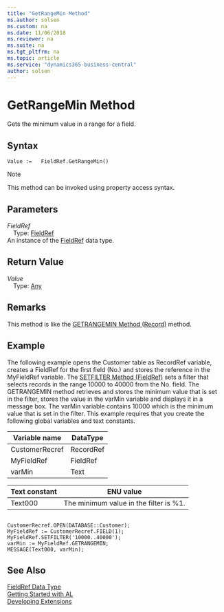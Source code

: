 ```yaml
---
title: "GetRangeMin Method"
ms.author: solsen
ms.custom: na
ms.date: 11/06/2018
ms.reviewer: na
ms.suite: na
ms.tgt_pltfrm: na
ms.topic: article
ms.service: "dynamics365-business-central"
author: solsen
---
```

[//]: # (START>DO_NOT_EDIT)
[//]: # (IMPORTANT:Do not edit any of the content between here and the END>DO_NOT_EDIT.)
[//]: # (Any modifications should be made in the .xml files in the ModernDev repo.)
# GetRangeMin Method
Gets the minimum value in a range for a field.

## Syntax
```
Value :=   FieldRef.GetRangeMin()
```
> [!NOTE]  
> This method can be invoked using property access syntax.  

## Parameters
*FieldRef*  
&emsp;Type: [FieldRef](fieldref-data-type.md)  
An instance of the [FieldRef](fieldref-data-type.md) data type.  

## Return Value
*Value*  
&emsp;Type: [Any](../any/any-data-type.md)  
  


[//]: # (IMPORTANT: END>DO_NOT_EDIT)

## Remarks  
 This method is like the [GETRANGEMIN Method \(Record\)](../../methods/devenv-getrangemin-method-record.md) method.  
  
## Example  
 The following example opens the Customer table as RecordRef variable, creates a FieldRef for the first field \(No.\) and stores the reference in the MyFieldRef variable. The [SETFILTER Method \(FieldRef\)](../../methods/devenv-setfilter-method-fieldref.md) sets a filter that selects records in the range 10000 to 40000 from the No. field. The GETRANGEMIN method retrieves and stores the minimum value that is set in the filter, stores the value in the varMin variable and displays it in a message box. The varMin variable contains 10000 which is the minimum value that is set in the filter. This example requires that you create the following global variables and text constants.  
  
|Variable name|DataType|  
|-------------------|--------------|  
|CustomerRecref|RecordRef|  
|MyFieldRef|FieldRef|  
|varMin|Text|  
  
|Text constant|ENU value|  
|-------------------|---------------|  
|Text000|The minimum value in the filter is %1.|  
  
```  
  
CustomerRecref.OPEN(DATABASE::Customer);  
MyFieldRef := CustomerRecref.FIELD(1);  
MyFieldRef.SETFILTER('10000..40000');  
varMin := MyFieldRef.GETRANGEMIN;  
MESSAGE(Text000, varMin);  
```  
  

## See Also
[FieldRef Data Type](fieldref-data-type.md)  
[Getting Started with AL](../../devenv-get-started.md)  
[Developing Extensions](../../devenv-dev-overview.md)